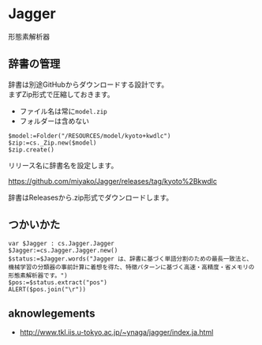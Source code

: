 # Jagger
形態素解析器

 ## 辞書の管理

辞書は別途GitHubからダウンロードする設計です。  
まずZip形式で圧縮しておきます。  

* ファイル名は常に`model.zip`
* フォルダーは含めない
  
```4d
$model:=Folder("/RESOURCES/model/kyoto+kwdlc")
$zip:=cs._Zip.new($model)
$zip.create()
```

リリース名に辞書名を設定します。

https://github.com/miyako/Jagger/releases/tag/kyoto%2Bkwdlc

 辞書はReleasesから.zip形式でダウンロードします。

## つかいかた

```4d
var $Jagger : cs.Jagger.Jagger
$Jagger:=cs.Jagger.Jagger.new()
$status:=$Jagger.words("Jagger は、辞書に基づく単語分割のための最長一致法と、機械学習の分類器の事前計算に着想を得た、特徴パターンに基づく高速・高精度・省メモリの形態素解析器です。")
$pos:=$status.extract("pos")
ALERT($pos.join("\r"))
```

## aknowlegements

* http://www.tkl.iis.u-tokyo.ac.jp/~ynaga/jagger/index.ja.html

